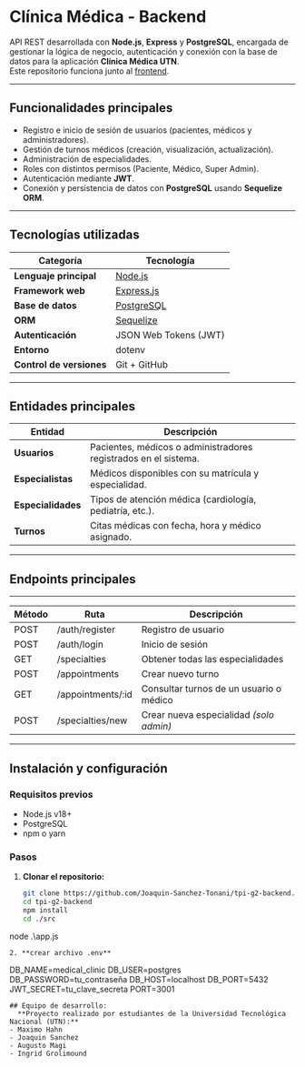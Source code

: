 #  Clínica Médica - Backend

API REST desarrollada con **Node.js**, **Express** y **PostgreSQL**, encargada de gestionar la lógica de negocio, autenticación y conexión con la base de datos para la aplicación **Clínica Médica UTN**.  
Este repositorio funciona junto al [frontend](https://github.com/Joaquin-Sanchez-Tonani/tpi-g2-frontend).

---

##  Funcionalidades principales

- Registro e inicio de sesión de usuarios (pacientes, médicos y administradores).  
- Gestión de turnos médicos (creación, visualización, actualización).  
- Administración de especialidades.  
- Roles con distintos permisos (Paciente, Médico, Super Admin).  
- Autenticación mediante **JWT**.  
- Conexión y persistencia de datos con **PostgreSQL** usando **Sequelize ORM**.

---

## Tecnologías utilizadas

| Categoría | Tecnología |
|------------|-------------|
| **Lenguaje principal** | [Node.js](https://nodejs.org/) |
| **Framework web** | [Express.js](https://expressjs.com/) |
| **Base de datos** | [PostgreSQL](https://www.postgresql.org/) |
| **ORM** | [Sequelize](https://sequelize.org/) |
| **Autenticación** | JSON Web Tokens (JWT) |
| **Entorno** | dotenv |
| **Control de versiones** | Git + GitHub |

---

##  Entidades principales

| Entidad | Descripción |
|----------|-------------|
| **Usuarios** | Pacientes, médicos o administradores registrados en el sistema. |
| **Especialistas** | Médicos disponibles con su matrícula y especialidad. |
| **Especialidades** | Tipos de atención médica (cardiología, pediatría, etc.). |
| **Turnos** | Citas médicas con fecha, hora y médico asignado. |

---
## Endpoints principales
 ---
| Método | Ruta | Descripción |
|--------|------|-------------|
| POST | /auth/register | Registro de usuario |
| POST | /auth/login | Inicio de sesión |
| GET  | /specialties | Obtener todas las especialidades |
| POST | /appointments | Crear nuevo turno |
| GET  | /appointments/:id | Consultar turnos de un usuario o médico |
| POST | /specialties/new | Crear nueva especialidad *(solo admin)* |
- - -
## Instalación y configuración

### Requisitos previos
- Node.js v18+  
- PostgreSQL  
- npm o yarn  


### Pasos

1. **Clonar el repositorio:**
   ```bash
   git clone https://github.com/Joaquin-Sanchez-Tonani/tpi-g2-backend.git
   cd tpi-g2-backend
   npm install
   cd ./src 
  node .\app.js
  ```
2. **crear archivo .env**
```
DB_NAME=medical_clinic
DB_USER=postgres
DB_PASSWORD=tu_contraseña
DB_HOST=localhost
DB_PORT=5432
JWT_SECRET=tu_clave_secreta
PORT=3001
```
## Equipo de desarrollo:
  **Proyecto realizado por estudiantes de la Universidad Tecnológica Nacional (UTN):**
- Maximo Hahn
- Joaquin Sanchez
- Augusto Magi
- Ingrid Grolimound
